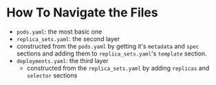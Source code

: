 # How To Navigate the Files

- `pods.yaml`: the most basic one
- `replica_sets.yaml`: the second layer
- constructed from the `pods.yaml` by getting it's `metadata` and `spec`
 sections and adding them to `replica_sets.yaml`'s `template` section.
- `deployments.yaml`: the third layer
  - constructed from the `replica_sets.yaml` by adding `replicas`
  and `selector` sections
